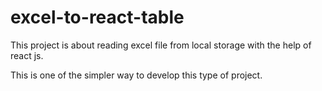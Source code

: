 # excel-to-react-table

This project is about reading excel file from local storage with the help of react js.

This is one of the simpler way to develop this type of project. 

